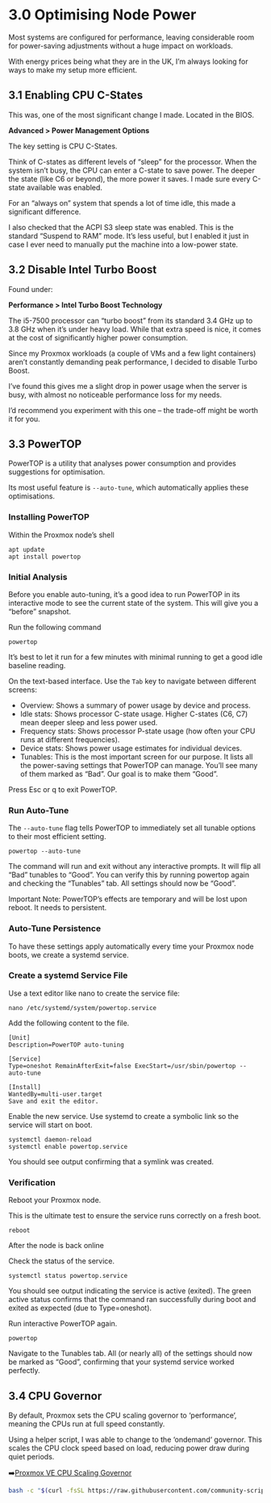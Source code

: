 # 3.0 Optimising Node Power
Most systems are configured for performance, leaving considerable room for power-saving adjustments without a huge impact on workloads.

With energy prices being what they are in the UK, I’m always looking for ways to make my setup more efficient.

## 3.1 Enabling CPU C-States
This was, one of the most significant change I made. Located in the BIOS.

**Advanced > Power Management Options**

The key setting is CPU C-States.

Think of C-states as different levels of “sleep” for the processor. When the system isn’t busy, the CPU can enter a C-state to save power. The deeper the state (like C6 or beyond), the more power it saves. I made sure every C-state available was enabled.

For an “always on” system that spends a lot of time idle, this made a significant difference.

I also checked that the ACPI S3 sleep state was enabled. This is the standard “Suspend to RAM” mode. It’s less useful, but I enabled it just in case I ever need to manually put the machine into a low-power state.

## 3.2 Disable Intel Turbo Boost
Found under:

**Performance > Intel Turbo Boost Technology**

The i5-7500 processor can “turbo boost” from its standard 3.4 GHz up to 3.8 GHz when it’s under heavy load. While that extra speed is nice, it comes at the cost of significantly higher power consumption.

Since my Proxmox workloads (a couple of VMs and a few light containers) aren’t constantly demanding peak performance, I decided to disable Turbo Boost.

I’ve found this gives me a slight drop in power usage when the server is busy, with almost no noticeable performance loss for my needs.

I’d recommend you experiment with this one – the trade-off might be worth it for you.

## 3.3 PowerTOP
PowerTOP is a utility that analyses power consumption and provides suggestions for optimisation.

Its most useful feature is `--auto-tune`, which automatically applies these optimisations.

### Installing PowerTOP

Within the Proxmox node’s shell
```
apt update
apt install powertop
```

### Initial Analysis

Before you enable auto-tuning, it’s a good idea to run PowerTOP in its interactive mode to see the current state of the system. This will give you a “before” snapshot.

Run the following command
```
powertop
```
It’s best to let it run for a few minutes with minimal running to get a good idle baseline reading.

On the text-based interface. Use the `Tab` key to navigate between different screens:
- Overview: Shows a summary of power usage by device and process.
- Idle stats: Shows processor C-state usage. Higher C-states (C6, C7) mean deeper sleep and less power used.
- Frequency stats: Shows processor P-state usage (how often your CPU runs at different frequencies).
- Device stats: Shows power usage estimates for individual devices.
- Tunables: This is the most important screen for our purpose. It lists all the power-saving settings that PowerTOP can manage. You’ll see many of them marked as “Bad”. Our goal is to make them “Good”.

Press Esc or q to exit PowerTOP.

### Run Auto-Tune

The `--auto-tune` flag tells PowerTOP to immediately set all tunable options to their most efficient setting.
```
powertop --auto-tune
```
The command will run and exit without any interactive prompts. It will flip all “Bad” tunables to “Good”. You can verify this by running powertop again and checking the “Tunables” tab. All settings should now be “Good”.

Important Note: PowerTOP’s effects are temporary and will be lost upon reboot. It needs to persistent.

### Auto-Tune Persistence

To have these settings apply automatically every time your Proxmox node boots, we create a systemd service.

### Create a systemd Service File

Use a text editor like nano to create the service file:
```
nano /etc/systemd/system/powertop.service
```
Add the following content to the file.
```
[Unit]
Description=PowerTOP auto-tuning

[Service]
Type=oneshot RemainAfterExit=false ExecStart=/usr/sbin/powertop --auto-tune

[Install]
WantedBy=multi-user.target
Save and exit the editor.
```
Enable the new service.
Use systemd to create a symbolic link so the service will start on boot.
```
systemctl daemon-reload
systemctl enable powertop.service
```
You should see output confirming that a symlink was created.

### Verification

Reboot your Proxmox node.

This is the ultimate test to ensure the service runs correctly on a fresh boot.
```
reboot
```
After the node is back online

Check the status of the service.
```
systemctl status powertop.service
```
You should see output indicating the service is active (exited). The green active status confirms that the command ran successfully during boot and exited as expected (due to Type=oneshot).

Run interactive PowerTOP again.
```
powertop
```
Navigate to the Tunables tab. All (or nearly all) of the settings should now be marked as “Good”, confirming that your systemd service worked perfectly.

## 3.4 CPU Governor
By default, Proxmox sets the CPU scaling governor to ‘performance‘, meaning the CPUs run at full speed constantly.

Using a helper script, I was able to change to the ‘ondemand‘ governor. This scales the CPU clock speed based on load, reducing power draw during quiet periods.

➡️[Proxmox VE CPU Scaling Governor](https://community-scripts.github.io/ProxmoxVE/scripts?id=scaling-governor)


```bash
bash -c "$(curl -fsSL https://raw.githubusercontent.com/community-scripts/ProxmoxVE/main/tools/pve/scaling-governor.sh)"
```
